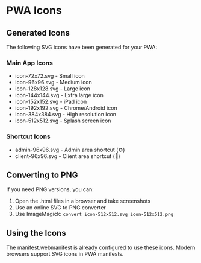 # PWA Icons

## Generated Icons

The following SVG icons have been generated for your PWA:

### Main App Icons
- icon-72x72.svg - Small icon
- icon-96x96.svg - Medium icon
- icon-128x128.svg - Large icon
- icon-144x144.svg - Extra large icon
- icon-152x152.svg - iPad icon
- icon-192x192.svg - Chrome/Android icon
- icon-384x384.svg - High resolution icon
- icon-512x512.svg - Splash screen icon

### Shortcut Icons
- admin-96x96.svg - Admin area shortcut (⚙️)
- client-96x96.svg - Client area shortcut (👤)

## Converting to PNG

If you need PNG versions, you can:
1. Open the .html files in a browser and take screenshots
2. Use an online SVG to PNG converter
3. Use ImageMagick: `convert icon-512x512.svg icon-512x512.png`

## Using the Icons

The manifest.webmanifest is already configured to use these icons.
Modern browsers support SVG icons in PWA manifests.
